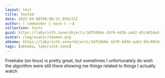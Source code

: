 ```yaml
---
layout: text
title: Texted
date: 2025-04-08T08:00:21.058131Z
author: ⸸ commander ░ nova ⸸ :~$
collection: texts
guid: https://labyrinth.zone/objects/3df5db0e-1bf0-4d36-aab2-65c4034a4387
avatar: /img/avatar/daemon.png
akkoma: https://labyrinth.zone/objects/3df5db0e-1bf0-4d36-aab2-65c4034a4387
tags: [akkoma, labyrinth-zone]
---
```


<p>Freetube (on linux) is pretty great, but sometimes I unfortunately do wish the algorithm were still there showing me things related to things I actually watch</p>